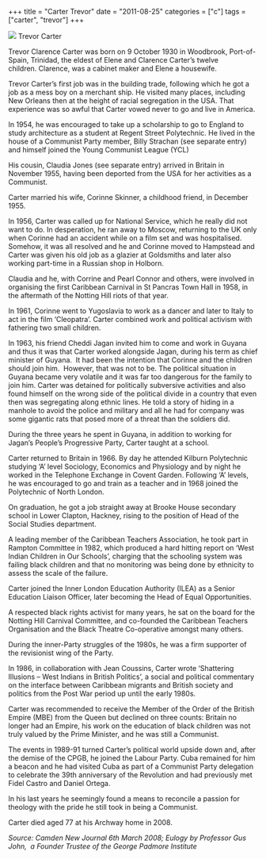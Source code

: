 +++
title = "Carter Trevor"
date = "2011-08-25"
categories = ["c"]
tags = ["carter", "trevor"]
+++

![](https://grahamstevenson.me.uk/wp-content/uploads/2011/08/carter-trevor-2.jpg) Trevor Carter

Trevor Clarence Carter was born on 9 October 1930 in Woodbrook, Port-of-Spain, Trinidad, the eldest of Elene and Clarence Carter’s twelve children. Clarence, was a cabinet maker and Elene a housewife. 

Trevor Carter’s first job was in the building trade, following which he got a job as a mess boy on a merchant ship. He visited many places, including New Orleans then at the height of racial segregation in the USA. That experience was so awful that Carter vowed never to go and live in America.

In 1954, he was encouraged to take up a scholarship to go to England to study architecture as a student at Regent Street Polytechnic. He lived in the house of a Communist Party member, Billy Strachan (see separate entry) and himself joined the Young Communist League (YCL)

His cousin, Claudia Jones (see separate entry) arrived in Britain in November 1955, having been deported from the USA for her activities as a Communist. 

Carter married his wife, Corinne Skinner, a childhood friend, in December 1955.

In 1956, Carter was called up for National Service, which he really did not want to do. In desperation, he ran away to Moscow, returning to the UK only when Corinne had an accident while on a film set and was hospitalised. Somehow, it was all resolved and he and Corinne moved to Hampstead and Carter was given his old job as a glazier at Goldsmiths and later also working part-time in a Russian shop in Holborn.

Claudia and he, with Corrine and Pearl Connor and others, were involved in organising the first Caribbean Carnival in St Pancras Town Hall in 1958, in the aftermath of the Notting Hill riots of that year. 

In 1961, Corinne went to Yugoslavia to work as a dancer and later to Italy to act in the film ‘Cleopatra’. Carter combined work and political activism with fathering two small children.

In 1963, his friend Cheddi Jagan invited him to come and work in Guyana and thus it was that Carter worked alongside Jagan, during his term as chief minister of Guyana.  It had been the intention that Corinne and the children should join him.  However, that was not to be. The political situation in Guyana became very volatile and it was far too dangerous for the family to join him. Carter was detained for politically subversive activities and also found himself on the wrong side of the political divide in a country that even then was segregating along ethnic lines. He told a story of hiding in a manhole to avoid the police and military and all he had for company was some gigantic rats that posed more of a threat than the soldiers did.

During the three years he spent in Guyana, in addition to working for Jagan’s People’s Progressive Party, Carter taught at a school.

Carter returned to Britain in 1966. By day he attended Kilburn Polytechnic studying ‘A’ level Sociology, Economics and Physiology and by night he worked in the Telephone Exchange in Covent Garden. Following ‘A’ levels, he was encouraged to go and train as a teacher and in 1968 joined the Polytechnic of North London.

On graduation, he got a job straight away at Brooke House secondary school in Lower Clapton, Hackney, rising to the position of Head of the Social Studies department. 

A leading member of the Caribbean Teachers Association, he took part in Rampton Committee in 1982, which produced a hard hitting report on ‘West Indian Children in Our Schools’, charging that the schooling system was failing black children and that no monitoring was being done by ethnicity to assess the scale of the failure. 

Carter joined the Inner London Education Authority (ILEA) as a Senior Education Liaison Officer, later becoming the Head of Equal Opportunities. 

A respected black rights activist for many years, he sat on the board for the Notting Hill Carnival Committee, and co-founded the Caribbean Teachers Organisation and the Black Theatre Co-operative amongst many others.

During the inner-Party struggles of the 1980s, he was a firm supporter of the revisionist wing of the Party.

In 1986, in collaboration with Jean Coussins, Carter wrote ‘Shattering Illusions – West Indians in British Politics’, a social and political commentary on the interface between Caribbean migrants and British society and politics from the Post War period up until the early 1980s. 

Carter was recommended to receive the Member of the Order of the British Empire (MBE) from the Queen but declined on three counts: Britain no longer had an Empire, his work on the education of black children was not truly valued by the Prime Minister, and he was still a Communist.

The events in 1989-91 turned Carter’s political world upside down and, after the demise of the CPGB, he joined the Labour Party. Cuba remained for him a beacon and he had visited Cuba as part of a Communist Party delegation to celebrate the 39th anniversary of the Revolution and had previously met Fidel Castro and Daniel Ortega.

In his last years he seemingly found a means to reconcile a passion for theology with the pride he still took in being a Communist.

Carter died aged 77 at his Archway home in 2008.

_Source:_ _Camden_ _New Journal 6th March 2008; Eulogy by_ _Professor Gus John,  a Founder Trustee of the George Padmore Institute_
